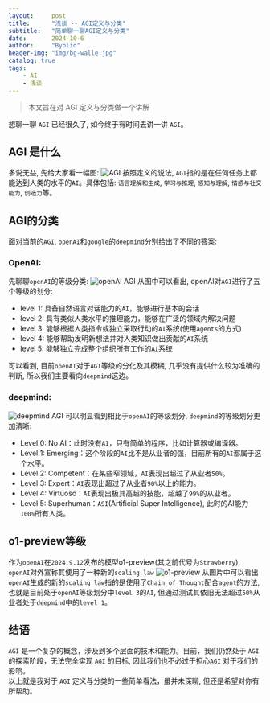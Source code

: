 ```yaml
---
layout:     post
title:      "浅谈 -- AGI定义与分类"
subtitle:   "简单聊一聊AGI定义与分类"
date:       2024-10-6
author:     "Byolio"
header-img: "img/bg-walle.jpg"
catalog: true
tags:
    - AI
    - 浅谈
---
```

> 本文旨在对 AGI 定义与分类做一个讲解

想聊一聊 `AGI` 已经很久了, 如今终于有时间去讲一讲 `AGI`。

## AGI 是什么
多说无益, 先给大家看一幅图:
![AGI](https://cdn.jsdelivr.net/gh/byolio/mytc@main/img/NGS.png)
按照定义的说法, `AGI`指的是在任何任务上都能达到人类的水平的`AI`。具体包括: 
`语言理解和生成`, `学习与推理`, `感知与理解`, `情感与社交能力`, `创造力`等。

## AGI的分类
面对当前的`AGI`, `openAI`和`google`的`deepmind`分别给出了不同的答案:

### OpenAI:
先聊聊`openAI`的等级分类:
![openAI AGI](https://cdn.jsdelivr.net/gh/byolio/mytc@main/img/openAILevel.png)
从图中可以看出, openAI对`AGI`进行了五个等级的划分:
* level 1: 具备自然语言对话能力的`AI`，能够进行基本的会话
* level 2: 具有类似人类水平的推理能力，能够在广泛的领域内解决问题
* level 3: 能够根据人类指令或独立采取行动的`AI`系统(使用`agents`的方式)
* level 4: 能够帮助发明新想法并对人类知识做出贡献的`AI`系统
* level 5: 能够独立完成整个组织所有工作的`AI`系统

可以看到, 目前`openAI`对于`AGI`等级的分化及其模糊, 几乎没有提供什么较为准确的判断, 所以我们主要看向`deepmind`这边。

### deepmind:
![deepmind AGI](https://cdn.jsdelivr.net/gh/byolio/mytc@main/img/deepmindGoogleLevel.png)
可以明显看到相比于`openAI`的等级划分, `deepmind`的等级划分更加清晰:
* Level 0: No AI：此时没有`AI`，只有简单的程序，比如计算器或编译器。
* Level 1: Emerging：这个阶段的`AI`比不是从业者的强，目前所有的`AI`都属于这个水平。
* Level 2: Competent：在某些窄领域，`AI`表现出超过了从业者`50%`。
* Level 3: Expert：`AI`表现出超过了从业者`90%`以上的能力。
* Level 4: Virtuoso：`AI`表现出极其高超的技能，超越了`99%`的从业者。
* Level 5: Superhuman：`ASI`(Artificial Super Intelligence), 此时的AI能力`100%`所有人类。


## o1-preview等级
作为`openAI`在`2024.9.12`发布的模型o1-preview(其之前代号为`Strawberry`), 
`openAI`对外宣称其使用了一种新的`scaling law`
![o1-preview](https://cdn.jsdelivr.net/gh/byolio/mytc@main/img/o1-preview-theory.png)
从图片中可以看出`openAI`生成的新的`scaling law`指的是使用了`Chain of Thought`配合`agent`的方法, 也就是目前处于`openAI`等级划分中`level 3`的`AI`, 但通过测试其依旧无法超过`50%`从业者处于`deepmind`中的`level 1`。


## 结语
`AGI` 是一个复杂的概念，涉及到多个层面的技术和能力。目前，我们仍然处于 `AGI` 的探索阶段，无法完全实现 `AGI` 的目标, 因此我们也不必过于担心`AGI` 对于我们的影响。\
以上就是我对于 `AGI` 定义与分类的一些简单看法，虽并未深聊, 但还是希望对你有所帮助。


